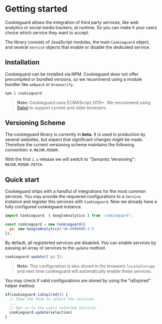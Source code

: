 # Getting started

Cookieguard allows the integration of third party services, like web analytics or social media trackers, at runtime. So you can make it your users choice which service they want to accept.

The library consists of JavaScript modules, the main `Cookieguard` object, and several `Service` objects that enable or disable the dedicated service.

## Installation

Cookieguard can be installed via NPM. Cookieguard does not offer precompiled or bundled versions, so we recommend using a module bundler like `webpack` or `browserify`.

```sh
npm i cookieguard
```

> **Note:**
> Cookieguard uses ECMAScript 2015+. We recommend using [Babel](//babeljs.io/) to support current and older browsers.

## Versioning Scheme

The cookieguard library is currently in **beta**. It is used in production by several websites, but expect that significant changes might be made. Therefore the current versioning scheme maintains the following convention: `0.MAJOR.MINOR`.

With the first `1.x` release we will switch to "Semantic Versioning": `MAJOR.MINOR.PATCH`.

## Quick start

Cookieguard ships with a handful of integrations for the most common services. You may provide the requiered configurations to a `Service` instance and register this services with `Cookieguard`. Now we already have a fully configured cookieguard instance.

```js
import Cookieguard, { GoogleAnalytics } from 'cookieguard';

const cookieguard = new Cookieguard({
  ga: new GoogleAnalytics('UA-0000000-1')
});
```

By default, all registerted services are disabled. You can enable services by passing an array of services to the `update` method.

```js
cookieguard.update(['ga']);
```

> **Note:**
> This configuration is also stored in the browsers `localeStorage` and next time cookieguard will automatically enable these services.

You may check if valid configurations are stored by using the "isExpired" helper method.

```js
if(cookieguard.isExpired()) {
  // Show the form to select the services.
  ...
  // Opt-in to the users selected services.
  cookieguard.update(selection)
}
```
